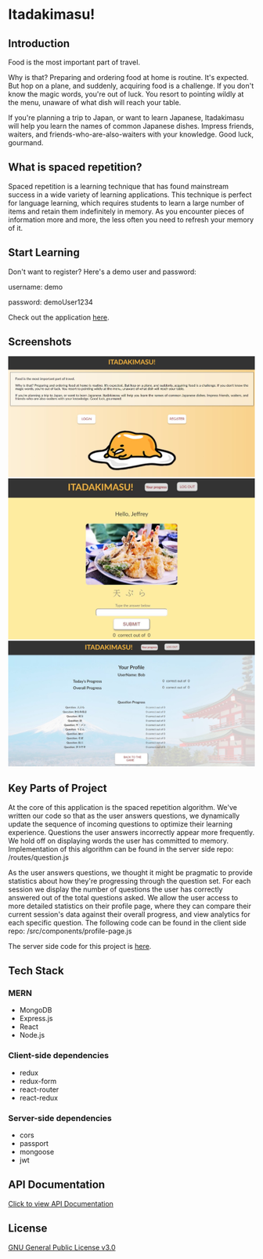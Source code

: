 # Itadakimasu!

## Introduction
Food is the most important part of travel.

Why is that? Preparing and ordering food at home is routine. It's expected. But hop on a plane, and suddenly, acquiring food is a challenge. If you don't know the magic words, you're out of luck. You resort to pointing wildly at the menu, unaware of what dish will reach your table.

If you're planning a trip to Japan, or want to learn Japanese, Itadakimasu will help you learn the names of common Japanese dishes. Impress friends, waiters, and friends-who-are-also-waiters with your knowledge. Good luck, gourmand.

## What is spaced repetition?
Spaced repetition is a learning technique that has found mainstream success in a wide variety of learning applications. This technique is perfect for language learning, which requires students to learn a large number of items and retain them indefinitely in memory. As you encounter pieces of information more and more, the less often you need to refresh your memory of it. 

## Start Learning
Don't want to register? Here's a demo user and password:

username: demo

password: demoUser1234

Check out the application [here](https://mighty-cove-75413.herokuapp.com/).

## Screenshots 

<img alt="Landing Page" src="public/img/screenshot2.jpg" width="600">
<img alt="Dashboard" src="public/img/screenshot1.jpg" width="600">
<img alt="Profile" src="public/img/screenshot3.jpg" width="600">

## Key Parts of Project
At the core of this application is the spaced repetition algorithm. We've written our code so that as the user answers questions, we dynamically update the sequence of incoming questions to optimize their learning experience. Questions the user answers incorrectly appear more frequently. We hold off on displaying words the user has committed to memory. Implementation of this algorithm can be found in the server side repo:
  /routes/question.js
  
  
As the user answers questions, we thought it might be pragmatic to provide statistics about how they're progressing through the question set. For each session we display the number of questions the user has correctly answered out of the total questions asked. We allow the user access to more detailed statistics on their profile page, where they can compare their current session's data against their overall progress, and view analytics for each specific question. The following code can be found in the client side repo:
  /src/components/profile-page.js


The server side code for this project is [here](https://github.com/thinkful-ei23/itadakimasu-server).

## Tech Stack

### MERN
* MongoDB
* Express.js
* React
* Node.js

### Client-side dependencies
* redux
* redux-form
* react-router
* react-redux

### Server-side dependencies
* cors
* passport
* mongoose
* jwt

## API Documentation

[Click to view API Documentation](https://documenter.getpostman.com/view/4934035/Rzfdoq9v)


## License
[GNU General Public License v3.0](https://choosealicense.com/licenses/gpl-3.0/)
